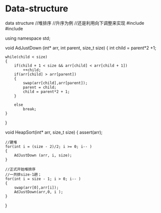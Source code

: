 # Data-structure
data   structure
//堆排序
//升序为例
//还是利用向下调整来实现
#include<iostream>
#include<cassert>

using namespace std;

void AdJustDown (int* arr, int parent, size_t size)
{
	int child = parent*2 +1;

	while(child < size)
	{
		if(child + 1 < size && arr[child] < arr[child + 1])
			++child;
		if(arr[child] > arr[parent])
		{
			swap(arr[child],arr[parent]);
			parent = child;
			child = parent*2 + 1;
		}

		else
			break;
	}
}

void HeapSort(int* arr, size_t size)
{
	assert(arr);

	//建堆
	for(int i = (size - 2)/2; i >= 0; i-- )
	{
		AdJustDown (arr, i, size);
	}

	//正式开始堆排序
	//一共排size-1趟；
	for(int i = size - 1; i > 0; i-- )
	{
		swap(arr[0],arr[i]);
		AdJustDown(arr,0, i );
	}
}

